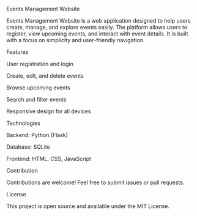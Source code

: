 Events Management Website

Events Management Website is a web application designed to help users create, manage, and explore events easily. The platform allows users to register, view upcoming events, and interact with event details. It is built with a focus on simplicity and user-friendly navigation.

Features

User registration and login

Create, edit, and delete events

Browse upcoming events

Search and filter events

Responsive design for all devices

Technologies

Backend: Python (Flask)

Database: SQLite 

Frontend: HTML, CSS, JavaScript

Contribution

Contributions are welcome! Feel free to submit issues or pull requests.

License

This project is open source and available under the MIT License.
